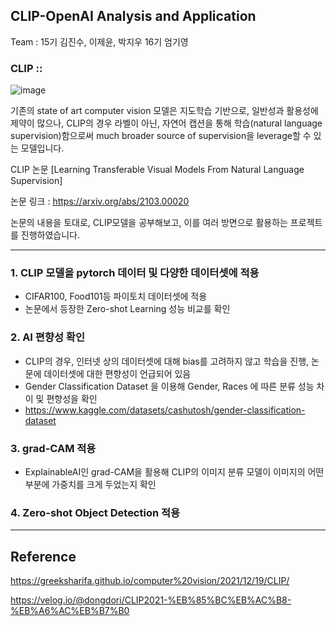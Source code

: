 CLIP-OpenAI Analysis and Application
-----------------------
Team : 15기 김진수, 이제윤, 박지우 16기 엄기영

### CLIP ::
![image](https://user-images.githubusercontent.com/87689944/187473772-32fe17bf-61d5-4805-87dd-9db9e181b7a1.png)

기존의 state of art computer vision 모델은 지도학습 기반으로, 일반성과 활용성에 제약이 많으나,
CLIP의 경우 라벨이 아닌, 자연어 캡션을 통해 학습(natural language supervision)함으로써 much broader source of supervision을 leverage할 수 있는 모델입니다.


CLIP 논문 [Learning Transferable Visual Models From Natural Language Supervision]

논문 링크 : https://arxiv.org/abs/2103.00020


논문의 내용을 토대로, CLIP모델을 공부해보고, 이를 여러 방면으로 활용하는 프로젝트를 진행하였습니다.

------------------------
### 1. CLIP 모델을 pytorch 데이터 및 다양한 데이터셋에 적용
  + CIFAR100, Food101등 파이토치 데이터셋에 적용
  + 논문에서 등장한 Zero-shot Learning 성능 비교를 확인
### 2. AI 편향성 확인
  + CLIP의 경우, 인터넷 상의 데이터셋에 대해 bias를 고려하지 않고 학습을 진행, 논문에 데이터셋에 대한 편향성이 언급되어 있음
  + Gender Classification Dataset 을 이용해 Gender, Races 에 따른 분류 성능 차이 및 편향성을 확인
  + https://www.kaggle.com/datasets/cashutosh/gender-classification-dataset
### 3. grad-CAM 적용
  + ExplainableAI인 grad-CAM을 활용해 CLIP의 이미지 분류 모델이 이미지의 어떤 부분에 가중치를 크게 두었는지 확인
### 4. Zero-shot Object Detection 적용

--------------------------
## Reference
https://greeksharifa.github.io/computer%20vision/2021/12/19/CLIP/

https://velog.io/@dongdori/CLIP2021-%EB%85%BC%EB%AC%B8-%EB%A6%AC%EB%B7%B0
